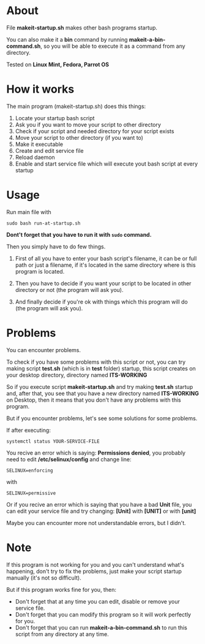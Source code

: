 # About
File **makeit-startup.sh** makes other bash programs startup.

You can also make it a **bin** command by running **makeit-a-bin-command.sh**, so you will be able to execute it as a command from any directory.

Tested on **Linux Mint, Fedora, Parrot OS**
# How it works
The main program (makeit-startup.sh) does this things:

1. Locate your startup bash script
2. Ask you if you want to move your script to other directory
3. Check if your script and needed directory for your script exists
4. Move your script to other directory (if you want to)
5. Make it executable
6. Create and edit service file
7. Reload daemon
8. Enable and start service file which will execute yout bash script at every startup

# Usage
Run main file with
```
sudo bash run-at-startup.sh
```

**Dont't forget that you have to run it with `sudo` command.**

Then you simply have to do few things.

1. First of all you  have to enter your bash script's filename, it can be or full path or just a filename, if it's located in the same directory where is this program is located.

2. Then you have to decide if you want your script to be located in other directory or not (the program will ask you).

3. And finally decide if you're ok with things which this program will do (the program will ask you).

# Problems
You can encounter problems.

To check if you have some problems with this script or not, you can try making script **test.sh** (which is in **test** folder) startup, this script creates on your desktop directory, directory named **ITS-WORKING**

So if you execute script **makeit-startup.sh** and try making **test.sh** startup and, after that, you see that you have a new directory named **ITS-WORKING** on Desktop, then it means that you don't have any problems with this program.

But if you encounter problems, let's see some solutions for some problems.

If after executing: 
```
systemctl status YOUR-SERVICE-FILE
```
You recive an error which is saying: **Permissions denied**, you probably need to edit **/etc/selinux/config** and change line:
```
SELINUX=enforcing 
```
with
```
SELINUX=permissive
```

Or if you recive an error which is saying that you have a bad **Unit** file, you can edit your service file and try changing:
**[Unit]** with **[UNIT]** or with **[unit]**

Maybe you can encounter more not understandable errors, but I didn't.

# Note
If this program is not working for you and you can't understand what's happening, don't try to fix the problems, just make your script startup manually (it's not so difficult).

But if this program works fine for you, then:
- Don't forget that at any time you can edit, disable or remove your service file.
- Don't forget that you can modify this program so it will work perfectly for you.
- Don't forget that you can run **makeit-a-bin-command.sh** to run this script from any directory at any time.
